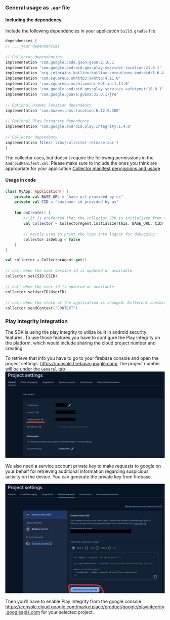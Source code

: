 ### General usage as `.aar` file

#### Including the dependency

Include the following dependencies in your application `build.gradle` file

```groovy
dependencies {
// ... your dependencies

// Collector dependencies
implementation 'com.google.code.gson:gson:2.10.1'  
implementation 'com.google.android.gms:play-services-location:21.0.1'  
implementation 'org.jetbrains.kotlinx:kotlinx-coroutines-android:1.6.4'  
implementation 'com.squareup.okhttp3:okhttp:4.11.0'  
implementation 'com.squareup.moshi:moshi-kotlin:1.14.0'  
implementation 'com.google.android.gms:play-services-safetynet:18.0.1'  
implementation 'com.google.guava:guava:31.0.1-jre'  

// Optional Huawei location dependency
implementation 'com.huawei.hms:location:6.12.0.300'  

// Optional Play Integrity dependency
implementation 'com.google.android.play:integrity:1.4.0'

// Collector dependency
implementation files('libs/collector-release.aar')
}
```

The collector uses, but doesn't require the following permissions in the `AndroidManifest.xml`. Please make sure to include the ones you think are appropriate for your application [Collector manifest permissions and usage](/manifest)

#### Usage in code

 
```kotlin
class MyApp: Application() {
	private val BASE_URL = "base url provided by us"
	private val CID = "customer id provided by us"
	
	fun onCreate() {
		// It is preferred that the collector SDK is initialized from the Application class, but it can be initialized from any place before the SDK is used
		val collector = CollectorAgent.initialize(this, BASE_URL, CID)

		// mainly used to print the logs into logcat for debugging
		collector.isDebug = false
	}
}
```

```kotlin
val collector = CollectorAgent.get()

// call when the user session id is updated or available
collector.setCSID(CSID)

// call when the user id is updated or available
collector.setUserID(UserID)

// call when the state of the application is changed. Different contexts can trigger different state updates inside the SDK
collector.sendContext("CONTEXT")
```


### Play Integrity Integration

The SDK is using the play integrity to utilize built in android security features. To use those features you have to configure the Play Integrity on the platform, which would include sharing the cloud project number and creating.

To retrieve that info you have to go to your firebase console and open the project settings. <https://console.firebase.google.com/>
The project number will be under the `General` tab
![Firebase project settings](images/firebase_project_settings.png)

We also need a service account private key to make requests to google on your behalf for retrieving additional information regarding suspicious activity on the device. You can generate the private key from firebase.

![Generage Private Key in Firebase](images/firebase_generate_private_key.png)

Then you'll have to enable Play Integrity from the google console
<https://console.cloud.google.com/marketplace/product/google/playintegrity.googleapis.com> for your selected project.
